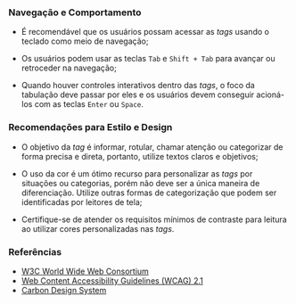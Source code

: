 ### Navegação e Comportamento

-   É recomendável que os usuários possam acessar as *tags* usando o teclado como meio de navegação;

-   Os usuários podem usar as teclas `Tab` e `Shift + Tab` para avançar ou retroceder na navegação;

-   Quando houver controles interativos dentro das *tags*, o foco da tabulação deve passar por eles e os usuários devem conseguir acioná-los com as teclas `Enter` ou `Space`.

### Recomendações para Estilo e Design

-   O objetivo da *tag* é informar, rotular, chamar atenção ou categorizar de forma precisa e direta, portanto, utilize textos claros e objetivos;

-   O uso da cor é um ótimo recurso para personalizar as *tags* por situações ou categorias, porém não deve ser a única maneira de diferenciação. Utilize outras formas de categorização que podem ser identificadas por leitores de tela;

-   Certifique-se de atender os requisitos mínimos de contraste para leitura ao utilizar cores personalizadas nas *tags*.

### Referências

-   [W3C World Wide Web Consortium](https://www.w3.org/)
-   [Web Content Accessibility Guidelines (WCAG) 2.1](https://www.w3.org/TR/WCAG21/)
-   [Carbon Design System](https://carbondesignsystem.com/components/tag/accessibility/)
